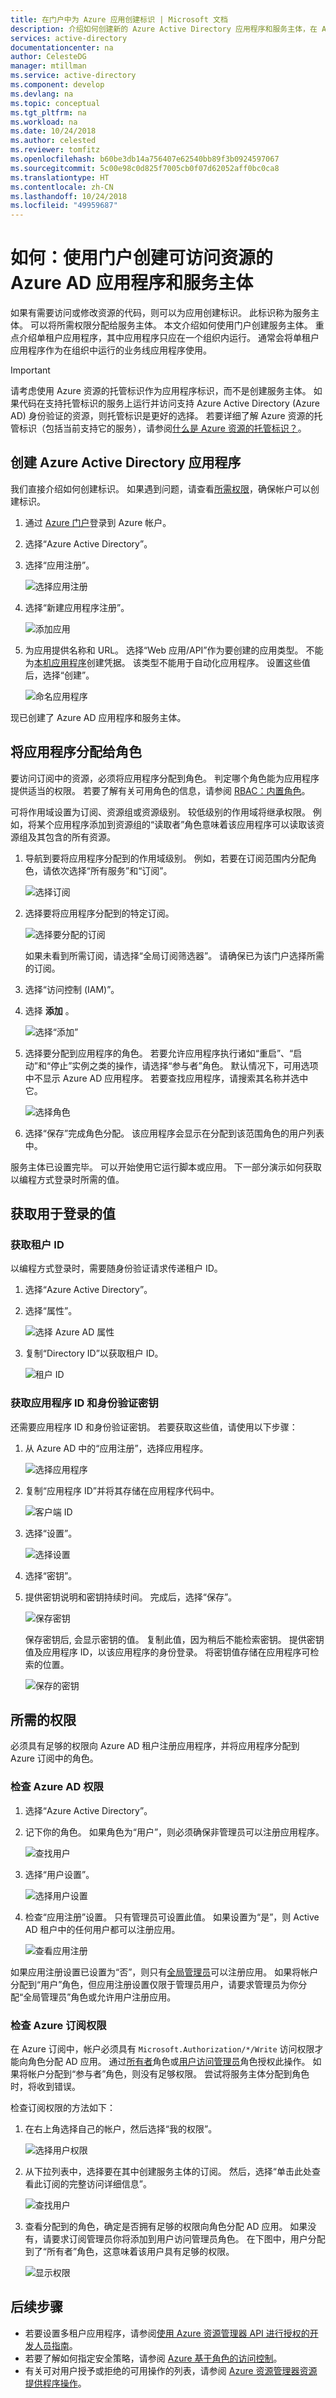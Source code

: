 ```yaml
---
title: 在门户中为 Azure 应用创建标识 | Microsoft 文档
description: 介绍如何创建新的 Azure Active Directory 应用程序和服务主体，在 Azure 资源管理器中将此服务主体与基于角色的访问控制配合使用可以管理对资源的访问权限。
services: active-directory
documentationcenter: na
author: CelesteDG
manager: mtillman
ms.service: active-directory
ms.component: develop
ms.devlang: na
ms.topic: conceptual
ms.tgt_pltfrm: na
ms.workload: na
ms.date: 10/24/2018
ms.author: celested
ms.reviewer: tomfitz
ms.openlocfilehash: b60be3db14a756407e62540bb89f3b0924597067
ms.sourcegitcommit: 5c00e98c0d825f7005cb0f07d62052aff0bc0ca8
ms.translationtype: HT
ms.contentlocale: zh-CN
ms.lasthandoff: 10/24/2018
ms.locfileid: "49959687"
---
```

# <a name="how-to-use-the-portal-to-create-an-azure-ad-application-and-service-principal-that-can-access-resources"></a>如何：使用门户创建可访问资源的 Azure AD 应用程序和服务主体

如果有需要访问或修改资源的代码，则可以为应用创建标识。 此标识称为服务主体。 可以将所需权限分配给服务主体。 本文介绍如何使用门户创建服务主体。 重点介绍单租户应用程序，其中应用程序只应在一个组织内运行。 通常会将单租户应用程序作为在组织中运行的业务线应用程序使用。

> [!IMPORTANT]
> 请考虑使用 Azure 资源的托管标识作为应用程序标识，而不是创建服务主体。 如果代码在支持托管标识的服务上运行并访问支持 Azure Active Directory (Azure AD) 身份验证的资源，则托管标识是更好的选择。 若要详细了解 Azure 资源的托管标识（包括当前支持它的服务），请参阅[什么是 Azure 资源的托管标识？](../managed-identities-azure-resources/overview.md)。

## <a name="create-an-azure-active-directory-application"></a>创建 Azure Active Directory 应用程序

我们直接介绍如何创建标识。 如果遇到问题，请查看[所需权限](#required-permissions)，确保帐户可以创建标识。

1. 通过 [Azure 门户](https://portal.azure.com)登录到 Azure 帐户。
1. 选择“Azure Active Directory”。
1. 选择“应用注册”。

   ![选择应用注册](./media/howto-create-service-principal-portal/select-app-registrations.png)

1. 选择“新建应用程序注册”。

   ![添加应用](./media/howto-create-service-principal-portal/select-add-app.png)

1. 为应用提供名称和 URL。 选择“Web 应用/API”作为要创建的应用类型。 不能为[本机应用程序](../manage-apps/application-proxy-configure-native-client-application.md)创建凭据。 该类型不能用于自动化应用程序。 设置这些值后，选择“创建”。

   ![命名应用程序](./media/howto-create-service-principal-portal/create-app.png)

现已创建了 Azure AD 应用程序和服务主体。

## <a name="assign-the-application-to-a-role"></a>将应用程序分配给角色

要访问订阅中的资源，必须将应用程序分配到角色。 判定哪个角色能为应用程序提供适当的权限。 若要了解有关可用角色的信息，请参阅 [RBAC：内置角色](../../role-based-access-control/built-in-roles.md)。

可将作用域设置为订阅、资源组或资源级别。 较低级别的作用域将继承权限。 例如，将某个应用程序添加到资源组的“读取者”角色意味着该应用程序可以读取该资源组及其包含的所有资源。

1. 导航到要将应用程序分配到的作用域级别。 例如，若要在订阅范围内分配角色，请依次选择“所有服务”和“订阅”。

   ![选择订阅](./media/howto-create-service-principal-portal/select-subscription.png)

1. 选择要将应用程序分配到的特定订阅。

   ![选择要分配的订阅](./media/howto-create-service-principal-portal/select-one-subscription.png)

   如果未看到所需订阅，请选择“全局订阅筛选器”。 请确保已为该门户选择所需的订阅。 

1. 选择“访问控制 (IAM)”。
1. 选择 **添加** 。

   ![选择“添加”](./media/howto-create-service-principal-portal/select-add.png)

1. 选择要分配到应用程序的角色。 若要允许应用程序执行诸如“重启”、“启动”和“停止”实例之类的操作，请选择“参与者”角色。 默认情况下，可用选项中不显示 Azure AD 应用程序。 若要查找应用程序，请搜索其名称并选中它。

   ![选择角色](./media/howto-create-service-principal-portal/select-role.png)

1. 选择“保存”完成角色分配。 该应用程序会显示在分配到该范围角色的用户列表中。

服务主体已设置完毕。 可以开始使用它运行脚本或应用。 下一部分演示如何获取以编程方式登录时所需的值。

## <a name="get-values-for-signing-in"></a>获取用于登录的值

### <a name="get-tenant-id"></a>获取租户 ID

以编程方式登录时，需要随身份验证请求传递租户 ID。

1. 选择“Azure Active Directory”。
1. 选择“属性”。

   ![选择 Azure AD 属性](./media/howto-create-service-principal-portal/select-ad-properties.png)

1. 复制“Directory ID”以获取租户 ID。

   ![租户 ID](./media/howto-create-service-principal-portal/copy-directory-id.png)

### <a name="get-application-id-and-authentication-key"></a>获取应用程序 ID 和身份验证密钥

还需要应用程序 ID 和身份验证密钥。 若要获取这些值，请使用以下步骤：

1. 从 Azure AD 中的“应用注册”，选择应用程序。

   ![选择应用程序](./media/howto-create-service-principal-portal/select-app.png)

1. 复制“应用程序 ID”并将其存储在应用程序代码中。

   ![客户端 ID](./media/howto-create-service-principal-portal/copy-app-id.png)

1. 选择“设置”。

   ![选择设置](./media/howto-create-service-principal-portal/select-settings.png)

1. 选择“密钥”。
1. 提供密钥说明和密钥持续时间。 完成后，选择“保存”。

   ![保存密钥](./media/howto-create-service-principal-portal/save-key.png)

   保存密钥后, 会显示密钥的值。 复制此值，因为稍后不能检索密钥。 提供密钥值及应用程序 ID，以该应用程序的身份登录。 将密钥值存储在应用程序可检索的位置。

   ![保存的密钥](./media/howto-create-service-principal-portal/copy-key.png)

## <a name="required-permissions"></a>所需的权限

必须具有足够的权限向 Azure AD 租户注册应用程序，并将应用程序分配到 Azure 订阅中的角色。

### <a name="check-azure-ad-permissions"></a>检查 Azure AD 权限

1. 选择“Azure Active Directory”。
1. 记下你的角色。 如果角色为“用户”，则必须确保非管理员可以注册应用程序。

   ![查找用户](./media/howto-create-service-principal-portal/view-user-info.png)

1. 选择“用户设置”。

   ![选择用户设置](./media/howto-create-service-principal-portal/select-user-settings.png)

1. 检查“应用注册”设置。 只有管理员可设置此值。 如果设置为“是”，则 Active AD 租户中的任何用户都可以注册应用。

   ![查看应用注册](./media/howto-create-service-principal-portal/view-app-registrations.png)

如果应用注册设置已设置为“否”，则只有[全局管理员](../users-groups-roles/directory-assign-admin-roles.md)可以注册应用。 如果将帐户分配到“用户”角色，但应用注册设置仅限于管理员用户，请要求管理员为你分配“全局管理员”角色或允许用户注册应用。

### <a name="check-azure-subscription-permissions"></a>检查 Azure 订阅权限

在 Azure 订阅中，帐户必须具有 `Microsoft.Authorization/*/Write` 访问权限才能向角色分配 AD 应用。 通过[所有者](../../role-based-access-control/built-in-roles.md#owner)角色或[用户访问管理员](../../role-based-access-control/built-in-roles.md#user-access-administrator)角色授权此操作。 如果将帐户分配到“参与者”角色，则没有足够权限。 尝试将服务主体分配到角色时，将收到错误。

检查订阅权限的方法如下：

1. 在右上角选择自己的帐户，然后选择“我的权限”。

   ![选择用户权限](./media/howto-create-service-principal-portal/select-my-permissions.png)

1. 从下拉列表中，选择要在其中创建服务主体的订阅。 然后，选择“单击此处查看此订阅的完整访问详细信息”。

   ![查找用户](./media/howto-create-service-principal-portal/view-details.png)

1. 查看分配到的角色，确定是否拥有足够的权限向角色分配 AD 应用。 如果没有，请要求订阅管理员你将添加到用户访问管理员角色。 在下图中，用户分配到了“所有者”角色，这意味着该用户具有足够的权限。

   ![显示权限](./media/howto-create-service-principal-portal/view-user-role.png)

## <a name="next-steps"></a>后续步骤

* 若要设置多租户应用程序，请参阅[使用 Azure 资源管理器 API 进行授权的开发人员指南](../../azure-resource-manager/resource-manager-api-authentication.md)。
* 若要了解如何指定安全策略，请参阅 [Azure 基于角色的访问控制](../../role-based-access-control/role-assignments-portal.md)。  
* 有关可对用户授予或拒绝的可用操作的列表，请参阅 [Azure 资源管理器资源提供程序操作](../../role-based-access-control/resource-provider-operations.md)。
